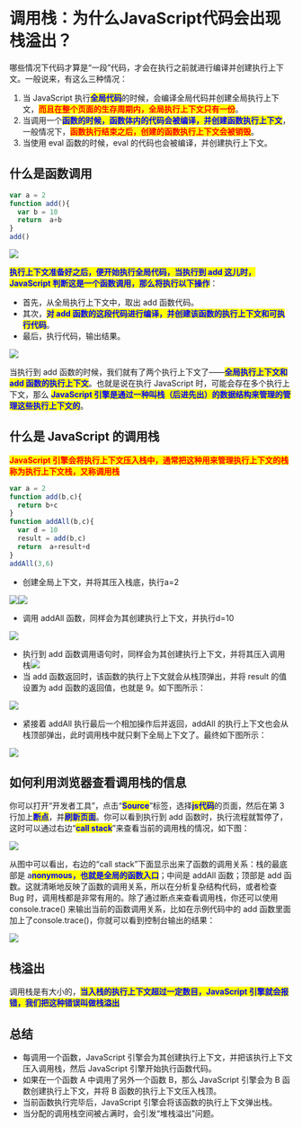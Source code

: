 # 调用栈：为什么JavaScript代码会出现栈溢出？

​哪些情况下代码才算是“一段”代码，才会在执行之前就进行编译并创建执行上下文。一般说来，有这么三种情况：

1. 当 JavaScript 执行<mark style="color:blue;">**全局代码**</mark>的时候，会编译全局代码并创建全局执行上下文，<mark style="color:red;">**而且在整个页面的生存周期内，全局执行上下文只有一份**</mark>。
2. 当调用一个<mark style="color:blue;">**函数的时候，函数体内的代码会被编译，并创建函数执行上下文**</mark>，一般情况下，<mark style="color:red;">**函数执行结束之后，创建的函数执行上下文会被销毁**</mark>。
3. 当使用 eval 函数的时候，eval 的代码也会被编译，并创建执行上下文。

## 什么是函数调用

```javascript
var a = 2
function add(){
  var b = 10
  return  a+b
}
add()
```

![](<../../.gitbook/assets/image (58).png>)

<mark style="color:blue;">**执行上下文准备好之后，便开始执行全局代码，当执行到 add 这儿时，JavaScript 判断这是一个函数调用，那么将执行以下操作**</mark>：

* 首先，从全局执行上下文中，取出 add 函数代码。
* 其次，<mark style="color:blue;">**对 add 函数的这段代码进行编译，并创建该函数的执行上下文和可执行代码**</mark>。
* 最后，执行代码，输出结果。

![](<../../.gitbook/assets/image (69) (1).png>)

当执行到 add 函数的时候，我们就有了两个执行上下文了——<mark style="color:blue;">**全局执行上下文和 add 函数的执行上下文**</mark>。也就是说在执行 JavaScript 时，可能会存在多个执行上下文，那么 <mark style="color:blue;">**JavaScript 引擎是通过一种叫栈（后进先出）的数据结构来管理的管理这些执行上下文的**</mark>。

## 什么是 JavaScript 的调用栈

<mark style="color:red;">**JavaScript 引擎会将执行上下文压入栈中，通常把这种用来管理执行上下文的栈称为执行上下文栈，又称调用栈**</mark>

```javascript
var a = 2
function add(b,c){
  return b+c
}
function addAll(b,c){
  var d = 10
  result = add(b,c)
  return  a+result+d
}
addAll(3,6)
```

* 创建全局上下文，并将其压入栈底，执行a=2

![](<../../.gitbook/assets/image (75).png>)![](<../../.gitbook/assets/image (76) (1).png>)

* 调用 addAll 函数，同样会为其创建执行上下文，并执行d=10

![](<../../.gitbook/assets/image (88) (1) (1).png>)

* 执行到 add 函数调用语句时，同样会为其创建执行上下文，并将其压入调用栈![](<../../.gitbook/assets/image (84) (1).png>)
* 当 add 函数返回时，该函数的执行上下文就会从栈顶弹出，并将 result 的值设置为 add 函数的返回值，也就是 9。如下图所示：

![](<../../.gitbook/assets/image (66) (1) (1).png>)

* 紧接着 addAll 执行最后一个相加操作后并返回，addAll 的执行上下文也会从栈顶部弹出，此时调用栈中就只剩下全局上下文了。最终如下图所示：

![](<../../.gitbook/assets/image (71) (1).png>)



## 如何利用浏览器查看调用栈的信息

你可以打开“开发者工具”，点击“<mark style="color:blue;">**Source**</mark>”标签，选择<mark style="color:blue;">**js代码**</mark>的页面，然后在第 3 行加上<mark style="color:blue;">**断点**</mark>，并<mark style="color:blue;">**刷新页面**</mark>。你可以看到执行到 add 函数时，执行流程就暂停了，这时可以通过右边“<mark style="color:blue;">**call stack**</mark>”来查看当前的调用栈的情况，如下图：

![](<../../.gitbook/assets/image (81) (1).png>)

从图中可以看出，右边的“call stack”下面显示出来了函数的调用关系：栈的最底部是 a<mark style="color:blue;">**nonymous，也就是全局的函数入口**</mark>；中间是 addAll 函数；顶部是 add 函数。这就清晰地反映了函数的调用关系，所以在分析复杂结构代码，或者检查 Bug 时，调用栈都是非常有用的。除了通过断点来查看调用栈，你还可以使用 console.trace() 来输出当前的函数调用关系，比如在示例代码中的 add 函数里面加上了console.trace()，你就可以看到控制台输出的结果：

![](<../../.gitbook/assets/image (67) (1) (1).png>)

## 栈溢出

调用栈是有大小的，<mark style="color:blue;">**当入栈的执行上下文超过一定数目，JavaScript 引擎就会报错，我们把这种错误叫做栈溢出**</mark>

## 总结

* 每调用一个函数，JavaScript 引擎会为其创建执行上下文，并把该执行上下文压入调用栈，然后 JavaScript 引擎开始执行函数代码。
* 如果在一个函数 A 中调用了另外一个函数 B，那么 JavaScript 引擎会为 B 函数创建执行上下文，并将 B 函数的执行上下文压入栈顶。
* 当前函数执行完毕后，JavaScript 引擎会将该函数的执行上下文弹出栈。
* 当分配的调用栈空间被占满时，会引发“堆栈溢出”问题。
